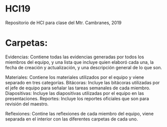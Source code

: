 # HCI19
Repositorio de HCI para clase del Mtr. Cambranes, 2019

# Carpetas:

Evidencias: 
Contiene todas las evidencias generadas por todos los miembros del equipo, y una lista que incluye quien elaboró cada una, la fecha de creación y actualización, y una descripción general de lo que son.

Materiales:
Contiene los materiales utilizados por el equipo y viene separado en tres categorías.
    Bitácoras:
              Incluye las bitácoras utilizadas por el jefe de equipo para señalar las tareas semanales de cada miembro.
    Diapositivas:
              Incluye las diapositivas utilizadas por el equipo en las presentaciones.
    Reportes:
              Incluye los reportes oficiales que son para revisión del maestro.
             
Reflexiones: 
Contine las reflexiones de cada miembro del equipo, viene separada en el interior con las diferentes carpetas de cada uno.

